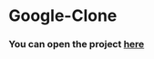 # Google-Clone

<h3> You can open the project <a href="https://kaleidoscopic-tarsier-78c395.netlify.app/"><b>here<b></h3>


